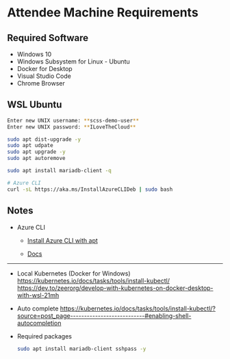 # Attendee Machine Requirements

## Required Software
- Windows 10
- Windows Subsystem for Linux - Ubuntu
- Docker for Desktop
- Visual Studio Code
- Chrome Browser

## WSL Ubuntu

``` bash
Enter new UNIX username: **scss-demo-user**
Enter new UNIX password: **ILoveTheCloud**

sudo apt dist-upgrade -y
sudo apt udpate
sudo apt upgrade -y
sudo apt autoremove

sudo apt install mariadb-client -q

# Azure CLI
curl -sL https://aka.ms/InstallAzureCLIDeb | sudo bash
```


## Notes
- Azure CLI
    * [Install Azure CLI with
    apt](https://docs.microsoft.com/en-us/cli/azure/install-azure-cli-apt?view=azure-cli-latest)

    * [Docs](https://docs.microsoft.com/en-us/cli/azure/?view=azure-cli-latest)

---
- Local Kubernetes (Docker for Windows)
    https://kubernetes.io/docs/tasks/tools/install-kubectl/
    https://dev.to/zeerorg/develop-with-kubernetes-on-docker-desktop-with-wsl-21mh

- Auto complete
    https://kubernetes.io/docs/tasks/tools/install-kubectl/?source=post_page---------------------------#enabling-shell-autocompletion



- Required packages
    ``` bash
    sudo apt install mariadb-client sshpass -y
    ```
